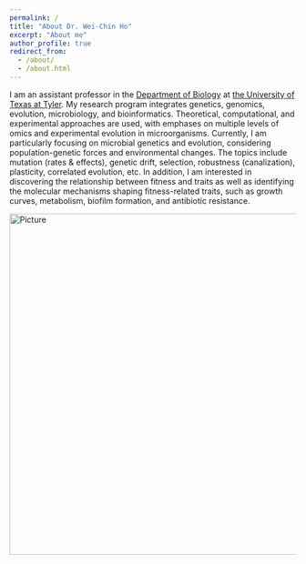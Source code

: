 ```yaml
---
permalink: /
title: "About Dr. Wei-Chin Ho"
excerpt: "About me"
author_profile: true
redirect_from: 
  - /about/
  - /about.html
---
```


I am an assistant professor in the [Department of Biology](https://www.uttyler.edu/academics/colleges-schools/arts-sciences/departments/biology/) at [the University of Texas at Tyler](https://www.uttyler.edu/). My research program integrates genetics, genomics, evolution, microbiology, and bioinformatics. Theoretical, computational, and experimental approaches are used, with emphases on multiple levels of omics and experimental evolution in microorganisms. Currently, I am particularly focusing on microbial genetics and evolution, considering population-genetic forces and environmental changes. The topics include mutation (rates & effects), genetic drift, selection, robustness (canalization), plasticity, correlated evolution, etc. In addition, I am interested in discovering the relationship between fitness and traits as well as identifying the molecular mechanisms shaping fitness-related traits, such as growth curves, metabolism, biofilm formation, and antibiotic resistance.

<img src="http://wchoEvo.github.io/images/word_cloud.jpeg.jpg" 
        alt="Picture"
        width="800" 
        height="600"
        style="display: block; margin: 0 auto" />
